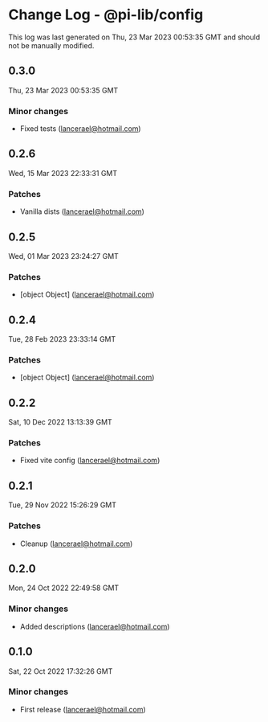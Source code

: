 # Change Log - @pi-lib/config

This log was last generated on Thu, 23 Mar 2023 00:53:35 GMT and should not be manually modified.

<!-- Start content -->

## 0.3.0

Thu, 23 Mar 2023 00:53:35 GMT

### Minor changes

- Fixed tests (lancerael@hotmail.com)

## 0.2.6

Wed, 15 Mar 2023 22:33:31 GMT

### Patches

- Vanilla dists (lancerael@hotmail.com)

## 0.2.5

Wed, 01 Mar 2023 23:24:27 GMT

### Patches

- [object Object] (lancerael@hotmail.com)

## 0.2.4

Tue, 28 Feb 2023 23:33:14 GMT

### Patches

- [object Object] (lancerael@hotmail.com)

## 0.2.2

Sat, 10 Dec 2022 13:13:39 GMT

### Patches

- Fixed vite config (lancerael@hotmail.com)

## 0.2.1

Tue, 29 Nov 2022 15:26:29 GMT

### Patches

- Cleanup (lancerael@hotmail.com)

## 0.2.0

Mon, 24 Oct 2022 22:49:58 GMT

### Minor changes

- Added descriptions (lancerael@hotmail.com)

## 0.1.0

Sat, 22 Oct 2022 17:32:26 GMT

### Minor changes

- First release (lancerael@hotmail.com)
